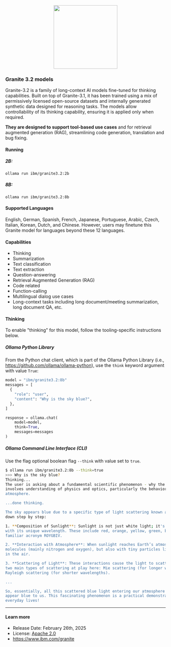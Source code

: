 <center><img src="https://ollama.com/assets/library/granite3.2/90c5e567-0004-425c-a17a-1b846c2b5d3d" data-canonical-src="https://gyazo.com/eb5c5741b6a9a16c692170a41a49c858.png" width="200" /></center>

### Granite 3.2 models

Granite-3.2 is a family of long-context AI models fine-tuned for thinking capabilities. Built on top of Granite-3.1, it has been trained using a mix of permissively licensed open-source datasets and internally generated synthetic data designed for reasoning tasks. The models allow controllability of its thinking capability, ensuring it is applied only when required.

**They are designed to support tool-based use cases** and for retrieval augmented generation (RAG), streamlining code generation, translation and bug fixing.

#### Running

##### 2B:

```
ollama run ibm/granite3.2:2b
```

##### 8B:

```
ollama run ibm/granite3.2:8b
```

#### Supported Languages

English, German, Spanish, French, Japanese, Portuguese, Arabic, Czech, Italian, Korean, Dutch, and Chinese. However, users may finetune this Granite model for languages beyond these 12 languages.

#### Capabilities

- Thinking
- Summarization
- Text classification
- Text extraction
- Question-answering
- Retrieval Augmented Generation (RAG)
- Code related
- Function-calling
- Multilingual dialog use cases
- Long-context tasks including long document/meeting summarization, long document QA, etc.

#### Thinking

To enable "thinking" for this model, follow the tooling-specific instructions below.

##### Ollama Python Library

From the Python chat client, which is part of the Ollama Python Library (i.e., https://github.com/ollama/ollama-python), use the `think` keyword argument with value `True`:

```python
model = "ibm/granite3.2:8b"
messages = [
  {
    "role": "user",
    "content": "Why is the sky blue?",
  },
]

response = ollama.chat(
    model=model,
    think=True,
    messages=messages
)
```

##### Ollama Command Line Interface (CLI)

Use the flag optional boolean flag `--think` with value set to `true`.

```bash
$ ollama run ibm/granite3.2:8b --think=true
>>> Why is the sky blue?
Thinking...
The user is asking about a fundamental scientific phenomenon - why the sky appears blue. This question
involves understanding of physics and optics, particularly the behavior of light in relation to Earth's
atmosphere.

...done thinking.

The sky appears blue due to a specific type of light scattering known as Rayleigh scattering. Let's break it
down step by step:

1. **Composition of Sunlight**: Sunlight is not just white light; it's composed of different colors, each
with its unique wavelength. These include red, orange, yellow, green, blue, indigo, and violet – the
familiar acronym ROYGBIV.

2. **Interaction with Atmosphere**: When sunlight reaches Earth’s atmosphere, it interacts not just with air
molecules (mainly nitrogen and oxygen), but also with tiny particles like dust and water droplets suspended
in the air.

3. **Scattering of Light**: These interactions cause the light to scatter in different directions. There are
two main types of scattering at play here: Mie scattering (for longer wavelengths, like violet and red) and
Rayleigh scattering (for shorter wavelengths).

...

So, essentially, all this scattered blue light entering our atmosphere from various directions makes the sky
appear blue to us. This fascinating phenomenon is a practical demonstration of physics at work in our
everyday lives!
```

---

#### Learn more

- Release Date: February 26th, 2025
- License: [Apache 2.0](https://www.apache.org/licenses/LICENSE-2.0)
- https://www.ibm.com/granite
